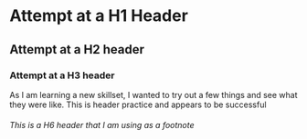 # Attempt at a H1 Header

## Attempt at a H2 header

### Attempt at a H3 header

As I am learning a new skillset, I wanted to try out a few things and see what they were like. This is header practice and appears to be successful

###### This is a H6 header that I am using as a footnote
